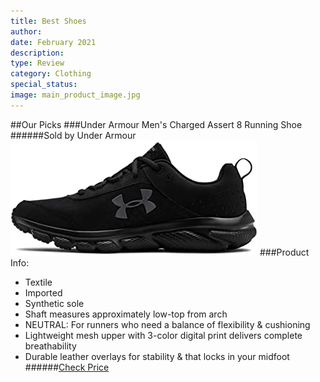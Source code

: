 ```yaml
---
title: Best Shoes
author:
date: February 2021
description:
type: Review
category: Clothing
special_status:
image: main_product_image.jpg
---
```


##Our Picks
###Under Armour Men's Charged Assert 8 Running Shoe
######Sold by Under Armour
![Under Armour Men's Charged Assert 8 Running Shoe](./UnderArmo.jpeg)
###Product Info:

- Textile
- Imported
- Synthetic sole
- Shaft measures approximately low-top from arch
- NEUTRAL: For runners who need a balance of flexibility & cushioning
- Lightweight mesh upper with 3-color digital print delivers complete breathability
- Durable leather overlays for stability & that locks in your midfoot ######[Check Price](https://www.amazon.com/Under-Armour-Charged-Assert-Running/dp/B07G7X4DNS/ref=sr_1_1?dchild=1&keywords=shoes&qid=1613505752&sr=8-1)
